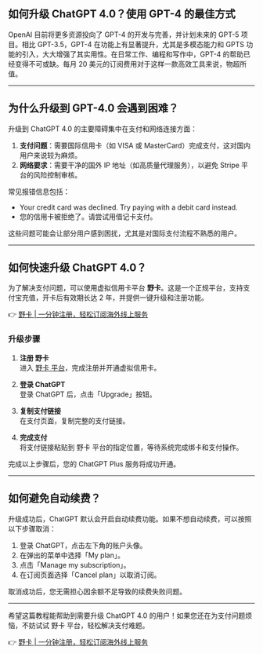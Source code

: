 ## 如何升级 ChatGPT 4.0？使用 GPT-4 的最佳方式

OpenAI 目前将更多资源投向了 GPT-4 的开发与完善，并计划未来的 GPT-5 项目。相比 GPT-3.5，GPT-4 在功能上有显著提升，尤其是多模态能力和 GPTS 功能的引入，大大增强了其实用性。在日常工作、编程和写作中，GPT-4 的帮助已经变得不可或缺。每月 20 美元的订阅费用对于这样一款高效工具来说，物超所值。

---

## 为什么升级到 GPT-4.0 会遇到困难？

升级到 ChatGPT 4.0 的主要障碍集中在支付和网络连接方面：

1. **支付问题**：需要国际信用卡（如 VISA 或 MasterCard）完成支付，这对国内用户来说较为麻烦。
2. **网络要求**：需要干净的国外 IP 地址（如高质量代理服务），以避免 Stripe 平台的风险控制审核。

常见报错信息包括：
- Your credit card was declined. Try paying with a debit card instead.
- 您的信用卡被拒绝了。请尝试用借记卡支付。

这些问题可能会让部分用户感到困扰，尤其是对国际支付流程不熟悉的用户。

---

## 如何快速升级 ChatGPT 4.0？

为了解决支付问题，可以使用虚拟信用卡平台 **野卡**。这是一个正规平台，支持支付宝充值，开卡后有效期长达 2 年，并提供一键升级和注册功能。

👉 [野卡 | 一分钟注册，轻松订阅海外线上服务](https://bit.ly/bewildcard)

### 升级步骤

1. **注册 野卡**  
   进入 [野卡 平台](https://bit.ly/bewildcard)，完成注册并开通虚拟信用卡。

2. **登录 ChatGPT**  
   登录 ChatGPT 后，点击「Upgrade」按钮。

3. **复制支付链接**  
   在支付页面，复制完整的支付链接。

4. **完成支付**  
   将支付链接粘贴到 野卡 平台的指定位置，等待系统完成绑卡和支付操作。

完成以上步骤后，您的 ChatGPT Plus 服务将成功开通。

---

## 如何避免自动续费？

升级成功后，ChatGPT 默认会开启自动续费功能。如果不想自动续费，可以按照以下步骤取消：

1. 登录 ChatGPT，点击左下角的账户头像。
2. 在弹出的菜单中选择「My plan」。
3. 点击「Manage my subscription」。
4. 在订阅页面选择「Cancel plan」以取消订阅。

取消成功后，您无需担心因余额不足导致的续费失败问题。

---

希望这篇教程能帮助到需要升级 ChatGPT 4.0 的用户！如果您还在为支付问题烦恼，不妨试试 野卡 平台，轻松解决支付难题。

👉 [野卡 | 一分钟注册，轻松订阅海外线上服务](https://bit.ly/bewildcard)